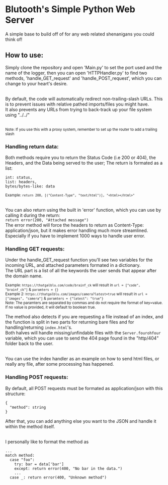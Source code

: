 # Blutooth's Simple Python Web Server
A simple base to build off of for any web related shenanigans you could think of!

## How to use:
Simply clone the repository and open 'Main.py' to set the port used and the name of the logger, then you can open 'HTTPHandler.py' to find two methods, 'handle_GET_request' and 'handle_POST_request', which you can change to your heart's desire.<br><br>

By default, the code will automatically redirect non-trailing-slash URLs. This is to prevent issues with relative pathed imports/files you might have.<br>
It also prevents any URLs from trying to back-track up your file system using "../../"<br><br>

<sub>Note: If you use this with a proxy system, remember to set up the router to add a trailing slash</sub>

### Handling return data:
Both methods require you to return the Status Code (i.e 200 or 404), the Headers, and the Data being served to the user; The return is formated as a list:<br>
```
int: status,
list: headers,
bytes/bytes-like: data
```
<sub>Example: `return 200, [("Content-Type", "text/html")], "<html></html>"`</sub><br><br>

You can also return using the built in 'error' function, which you can use by calling it during the return:<br>
`return error(200, "Attached message")`<br>
The error method will force the headers to return as Content-Type: application/json, but it makes error handling much more streamlined. Especially if you have to implement 1000 ways to handle user error.

### Handling GET requests:
Under the handle_GET_request function you'll see two variables for the incoming URL, and attached parameters formated in a dictionary.<br>
The URL part is a list of all the keywords the user sends that appear after the domain name.<br>

<sub>Example: `https://thatgalblu.com/code/brainf_ck` will result in `url = ["code", "brainf_ck"]` & `paramters = {}`<br>
Example 2: `https://thatgalblu.com/images/camera?latest=true` will result in `url = ["images", "camera"]` & `paramters = {"latest": "true"}`<br>
Note: The paramters are separated by commas and do not require the format of key=value. If no value is provided, it will default to boolean true.</sub><br>

The method also detects if you are requesting a file instead of an index, and the function is split in two parts for returning bare files and for handling/returning `index.html`'s.<br>
Both halves will handle missing/unfindable files with the `Server.fourohfour` variable, which you can use to send the 404 page found in the "http/404" folder back to the user.<br><br>

You can use the index handler as an example on how to send html files, or really any file, after some processing has happened.

### Handling POST requests:
By default, all POST requests must be formated as application/json with this structure:<br>
```
{
  "method": string
}
```
After that, you can add anything else you want to the JSON and handle it within the method itself.<br><br>

I personally like to format the method as
```
...
match method:
  case "foo":
    try: bar = data['bar']
    except: return error(400, "No bar in the data.")
    ...
  case _: return error(400, "Unknown method")
```